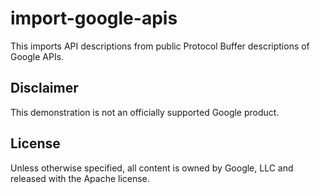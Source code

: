 # import-google-apis

This imports API descriptions from public Protocol Buffer descriptions of Google APIs.

## Disclaimer

This demonstration is not an officially supported Google product.

## License

Unless otherwise specified, all content is owned by Google, LLC and released
with the Apache license.